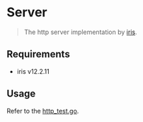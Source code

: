# Server

> The http server implementation by [iris](https://github.com/kataras/iris).

## Requirements

- iris v12.2.11

## Usage

Refer to the [http_test.go](http_test.go).